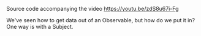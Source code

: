 Source code accompanying the video https://youtu.be/zdS8u67i-Fg

We've seen how to get data out of an Observable, but how do we put it in? One way is with a Subject.
